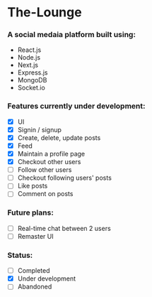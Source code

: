 # The-Lounge

### A social medaia platform built using:

- React.js
- Node.js
- Next.js
- Express.js
- MongoDB
- Socket.io

### Features currently under development:

- [x] UI
- [x] Signin / signup
- [x] Create, delete, update posts
- [x] Feed
- [x] Maintain a profile page
- [x] Checkout other users
- [ ] Follow other users
- [ ] Checkout following users' posts
- [ ] Like posts
- [ ] Comment on posts

### Future plans:

- [ ] Real-time chat between 2 users
- [ ] Remaster UI

### Status:
- [ ] Completed
- [x] Under development
- [ ] Abandoned

